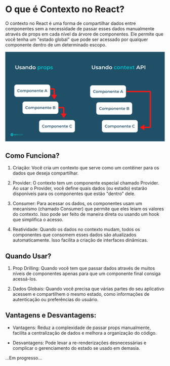 # O que é Contexto no React?

O contexto no React é uma forma de compartilhar dados entre componentes sem a necessidade de passar esses dados manualmente através de props em cada nível da árvore de componentes. Ele permite que você tenha um "estado global" que pode ser acessado por qualquer componente dentro de um determinado escopo.

![Como funciona context API](screenshots/image.png)

## Como Funciona?
1. Criação: Você cria um contexto que serve como um contêiner para os dados que deseja compartilhar.

2. Provider: O contexto tem um componente especial chamado Provider. Ao usar o Provider, você define quais dados (ou estado) estarão disponíveis para os componentes que estão "dentro" dele.

3. Consumer: Para acessar os dados, os componentes usam um mecanismo (chamado Consumer) que permite que eles leiam os valores do contexto. Isso pode ser feito de maneira direta ou usando um hook que simplifica o acesso.

4. Reatividade: Quando os dados no contexto mudam, todos os componentes que consomem esses dados são atualizados automaticamente. Isso facilita a criação de interfaces dinâmicas.

## Quando Usar?
1. Prop Drilling: Quando você tem que passar dados através de muitos níveis de componentes apenas para que um componente final consiga acessá-los.

2. Dados Globais: Quando você precisa que várias partes do seu aplicativo acessem e compartilhem o mesmo estado, como informações de autenticação ou preferências do usuário.

## Vantagens e Desvantagens:
- Vantagens: Reduz a complexidade de passar props manualmente, facilita a centralização de dados e melhora a organização do código.

- Desvantagens: Pode levar a re-renderizações desnecessárias e complicar o gerenciamento do estado se usado em demasia.




...Em progresso...
